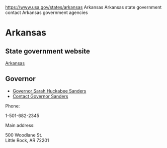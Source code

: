 

https://www.usa.gov/states/arkansas
Arkansas
Arkansas state government contact
Arkansas government agencies

Arkansas
========

State government website
------------------------

[Arkansas](https://portal.arkansas.gov/)

Governor
--------

* [Governor Sarah Huckabee Sanders](https://governor.arkansas.gov/)
* [Contact Governor Sanders](https://governor.arkansas.gov/online-services/contact-the-governor/)

Phone:

1-501-682-2345

Main address:

500 Woodlane St.  
Little Rock, AR 72201
